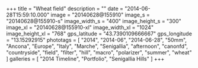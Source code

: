 +++
title = "Wheat field"
description = ""
date = "2014-06-28T15:59:10.000"
image = "20140628@155910"
image_s = "20140628@155910-s"
image_width_s = "400"
image_height_s = "300"
image_xl = "20140628@155910-xl"
image_width_xl = "1024"
image_height_xl = "768"
gps_latitude = "43.7390109666667"
gps_longitude = "13.15292915"
phototags = [ "2014", "2014-06", "2014-06-28", "50mm", "Ancona", "Europe", "Italy", "Marche", "Senigallia", "afternoon", "canonfd", "countryside", "field", "filter", "hill", "macro", "polarizer", "summer", "wheat" ]
galleries = [ "2014 Timeline", "Portfolio", "Senigallia Hills" ]
+++
